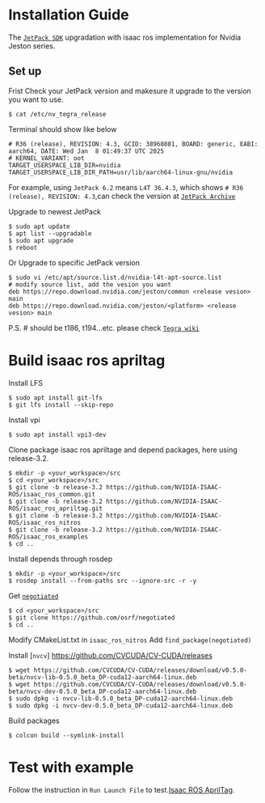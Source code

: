# Installation Guide

The [`JetPack SDK`](https://developer.nvidia.com/embedded/jetpack-sdk-62) upgradation with isaac ros implementation for Nvidia Jeston series.


## Set up

Frist Check your JetPack version and makesure it upgrade to the version you want to use.
```shell
$ cat /etc/nv_tegra_release
```
Terminal should show like below
```shell
# R36 (release), REVISION: 4.3, GCID: 38968081, BOARD: generic, EABI: aarch64, DATE: Wed Jan  8 01:49:37 UTC 2025
# KERNEL_VARIANT: oot
TARGET_USERSPACE_LIB_DIR=nvidia
TARGET_USERSPACE_LIB_DIR_PATH=usr/lib/aarch64-linux-gnu/nvidia
```
For example, using `JetPack 6.2` means `L4T 36.4.3`, which shows `# R36 (release), REVISION: 4.3`,can check the version at [`JetPack Archive`](https://developer.nvidia.com/embedded/jetpack-archive)

Upgrade to newest JetPack
```shell
$ sudo apt update
$ apt list --upgradable
$ sudo apt upgrade
$ reboot
```

Or Upgrade to specific JetPack version
```shell
$ sudo vi /etc/apt/source.list.d/nvidia-l4t-apt-source.list
# modify source list, add the vesion you want
deb https://repo.download.nvidia.com/jeston/common <release vesion> main
deb https://repo.download.nvidia.com/jeston/<platform> <release vesion> main
```
P.S. #<platform> should be t186, t194...etc. please check [`Tegra wiki`](https://en.wikipedia.org/wiki/Tegra)

# Build isaac ros apriltag

Install LFS
```shell
$ sudo apt install git-lfs
$ git lfs install --skip-repo
```

Install vpi
```shell
$ sudo apt install vpi3-dev
```

Clone package isaac ros apriltage and depend packages, here using release-3.2.
```shell
$ mkdir -p <your_workspace>/src
$ cd <your_workspace>/src
$ git clone -b release-3.2 https://github.com/NVIDIA-ISAAC-ROS/isaac_ros_common.git
$ git clone -b release-3.2 https://github.com/NVIDIA-ISAAC-ROS/isaac_ros_apriltag.git
$ git clone -b release-3.2 https://github.com/NVIDIA-ISAAC-ROS/isaac_ros_nitros
$ git clone -b release-3.2 https://github.com/NVIDIA-ISAAC-ROS/isaac_ros_examples
$ cd ..
```
Install depends through rosdep
```shell
$ mkdir -p <your_workspace>/src
$ rosdep install --from-paths src --ignore-src -r -y
```
Get [`negotiated`](https://github.com/osrf/negotiated)
```shell
$ cd <your_workspace>/src
$ git clone https://github.com/osrf/negotiated
$ cd ..
```
Modify CMakeList.txt in `isaac_ros_nitros`
Add `find_package(negotiated)`

Install [`nvcv`] https://github.com/CVCUDA/CV-CUDA/releases
```shell
$ wget https://github.com/CVCUDA/CV-CUDA/releases/download/v0.5.0-beta/nvcv-lib-0.5.0_beta_DP-cuda12-aarch64-linux.deb
$ wget https://github.com/CVCUDA/CV-CUDA/releases/download/v0.5.0-beta/nvcv-dev-0.5.0_beta_DP-cuda12-aarch64-linux.deb
$ sudo dpkg -i nvcv-lib-0.5.0_beta_DP-cuda12-aarch64-linux.deb
$ sudo dpkg -i nvcv-dev-0.5.0_beta_DP-cuda12-aarch64-linux.deb
```
Build packages 
```shell
$ colcon build --symlink-install
```

# Test with example

Follow the instruction in `Run Launch File` to test.[Isaac ROS AprilTag](https://nvidia-isaac-ros.github.io/repositories_and_packages/isaac_ros_apriltag/isaac_ros_apriltag/index.html#quickstart). 


